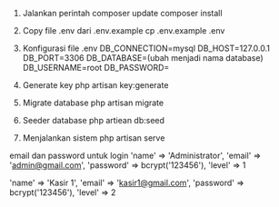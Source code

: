 1. Jalankan perintah 
composer update composer install

2. Copy file .env dari .env.example cp .env.example .env

3. Konfigurasi file .env DB_CONNECTION=mysql DB_HOST=127.0.0.1 DB_PORT=3306 DB_DATABASE=(ubah menjadi nama database) DB_USERNAME=root DB_PASSWORD=

4. Generate key 
php artisan key:generate

5. Migrate database 
php artisan migrate

6. Seeder database
php artiean db:seed

7. Menjalankan sistem
php artisan serve


email dan password untuk login
'name' => 'Administrator',
'email' => 'admin@gmail.com',
'password' => bcrypt('123456'),
'level' => 1


'name' => 'Kasir 1',
'email' => 'kasir1@gmail.com',
'password' => bcrypt('123456'),
'level' => 2
